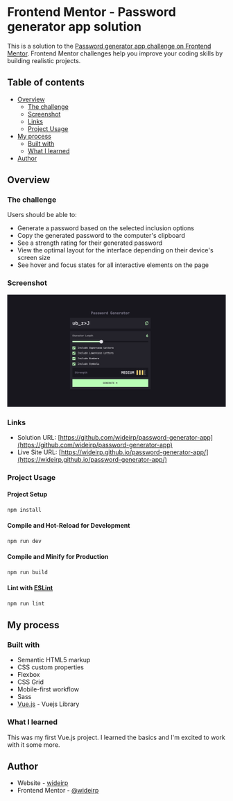 # Frontend Mentor - Password generator app solution

This is a solution to the [Password generator app challenge on Frontend Mentor](https://www.frontendmentor.io/challenges/password-generator-app-Mr8CLycqjh). Frontend Mentor challenges help you improve your coding skills by building realistic projects.

## Table of contents

- [Overview](#overview)
  - [The challenge](#the-challenge)
  - [Screenshot](#screenshot)
  - [Links](#links)
  - [Project Usage](#project-usage)
- [My process](#my-process)
  - [Built with](#built-with)
  - [What I learned](#what-i-learned)
- [Author](#author)

## Overview

### The challenge

Users should be able to:

- Generate a password based on the selected inclusion options
- Copy the generated password to the computer's clipboard
- See a strength rating for their generated password
- View the optimal layout for the interface depending on their device's screen size
- See hover and focus states for all interactive elements on the page

### Screenshot

![](./screenshot.png)

### Links

- Solution URL: [https://github.com/wideirp/password-generator-app](https://github.com/wideirp/password-generator-app)
- Live Site URL: [https://wideirp.github.io/password-generator-app/](https://wideirp.github.io/password-generator-app/)

### Project Usage

#### Project Setup

```sh
npm install
```

#### Compile and Hot-Reload for Development

```sh
npm run dev
```

#### Compile and Minify for Production

```sh
npm run build
```

#### Lint with [ESLint](https://eslint.org/)

```sh
npm run lint
```

## My process

### Built with

- Semantic HTML5 markup
- CSS custom properties
- Flexbox
- CSS Grid
- Mobile-first workflow
- Sass
- [Vue.js](https://vuejs.org/) - Vuejs Library

### What I learned

This was my first Vue.js project. I learned the basics and I'm excited to work with it some more.

## Author

- Website - [wideirp](https://github.com/wideirp)
- Frontend Mentor - [@wideirp](https://www.frontendmentor.io/profile/wideirp)
